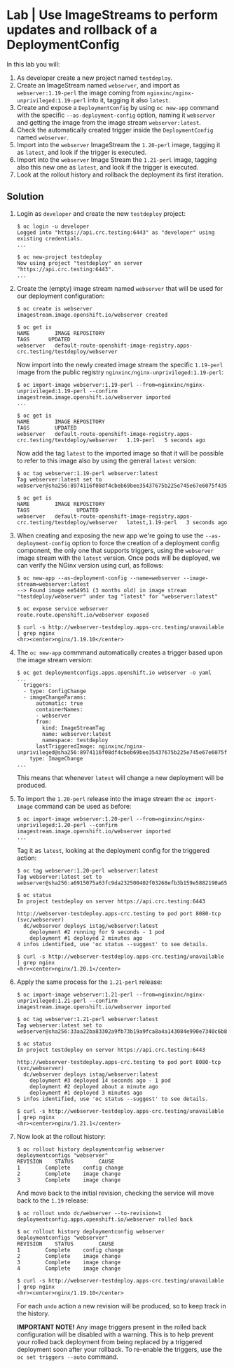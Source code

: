 # Lab | Use ImageStreams to perform updates and rollback of a DeploymentConfig

In this lab you will:

1. As developer create a new project named `testdeploy`.
2. Create an ImageStream named `webserver`, and import as `webserver:1.19-perl`
   the image coming from `nginxinc/nginx-unprivileged:1.19-perl` into it,
   tagging it also `latest`.
3. Create and expose a `DeploymentConfig` by using `oc new-app` command with the
   specific `--as-deployment-config` option, naming it `webserver` and getting
   the image from the image stream `webserver:latest`.
4. Check the automatically created trigger inside the `DeploymentConfig` named
   `webserver`.
5. Import into the `webserver` ImageStream the `1.20-perl` image, tagging it as
   `latest`, and look if the trigger is executed.
6. Import into the `webserver` Image Stream the `1.21-perl` image, tagging also
   this new one as `latest`, and look if the trigger is executed.
7. Look at the rollout history and rollback the deployment its first iteration.

## Solution

1. Login as `developer` and create the new `testdeploy` project:

   ```console
   $ oc login -u developer
   Logged into "https://api.crc.testing:6443" as "developer" using existing credentials.
   ...

   $ oc new-project testdeploy
   Now using project "testdeploy" on server "https://api.crc.testing:6443".
   ...
   ```

2. Create the (empty) image stream named `webserver` that will be used for our
   deployment configuration:

   ```console
   $ oc create is webserver
   imagestream.image.openshift.io/webserver created

   $ oc get is
   NAME        IMAGE REPOSITORY                                                               TAGS      UPDATED
   webserver   default-route-openshift-image-registry.apps-crc.testing/testdeploy/webserver
   ```

   Now import into the newly created image stream the specific `1.19-perl`
   image from the public registry `nginxinc/nginx-unprivileged:1.19-perl`:

   ```console
   $ oc import-image webserver:1.19-perl --from=nginxinc/nginx-unprivileged:1.19-perl --confirm
   imagestream.image.openshift.io/webserver imported
   ...

   $ oc get is
   NAME        IMAGE REPOSITORY                                                               TAGS        UPDATED
   webserver   default-route-openshift-image-registry.apps-crc.testing/testdeploy/webserver   1.19-perl   5 seconds ago
   ```

   Now add the tag `latest` to the imported image so that it will be possible to
   refer to this image also by using the general `latest` version:

   ```console
   $ oc tag webserver:1.19-perl webserver:latest
   Tag webserver:latest set to webserver@sha256:8974116f08df4cbeb69bee35437675b225e745e67e6075f43523d9f8230a1191.

   $ oc get is
   NAME        IMAGE REPOSITORY                                                               TAGS               UPDATED
   webserver   default-route-openshift-image-registry.apps-crc.testing/testdeploy/webserver   latest,1.19-perl   3 seconds ago
   ```

3. When creating and exposing the new app we're going to use the
   `--as-deployment-config` option to force the creation of a deployment config
   component, the only one that supports triggers, using the `webserver` image
   stream with the `latest` version.
   Once pods will be deployed, we can verify the NGinx version using curl, as
   follows:

   ```console
   $ oc new-app --as-deployment-config --name=webserver --image-stream=webserver:latest
   --> Found image ee54951 (3 months old) in image stream "testdeploy/webserver" under tag "latest" for "webserver:latest"

   $ oc expose service webserver
   route.route.openshift.io/webserver exposed

   $ curl -s http://webserver-testdeploy.apps-crc.testing/unavailable | grep nginx
   <hr><center>nginx/1.19.10</center>
   ```

4. The `oc new-app` commmand automatically creates a trigger based upon the image
   stream version:

   ```console
   $ oc get deploymentconfigs.apps.openshift.io webserver -o yaml
   ...
     triggers:
     - type: ConfigChange
     - imageChangeParams:
         automatic: true
         containerNames:
         - webserver
         from:
           kind: ImageStreamTag
           name: webserver:latest
           namespace: testdeploy
         lastTriggeredImage: nginxinc/nginx-unprivileged@sha256:8974116f08df4cbeb69bee35437675b225e745e67e6075f43523d9f8230a1191
       type: ImageChange
   ...
   ```

   This means that whenever `latest` will change a new deployment will be
   produced.

5. To import the `1.20-perl` release into the image stream the `oc import-image`
   command can be used as before:

   ```console
   $ oc import-image webserver:1.20-perl --from=nginxinc/nginx-unprivileged:1.20-perl --confirm
   imagestream.image.openshift.io/webserver imported
   ...
   ```

   Tag it as `latest`, looking at the deployment config for the triggered
   action:

   ```console
   $ oc tag webserver:1.20-perl webserver:latest
   Tag webserver:latest set to webserver@sha256:a6915075a63fc9da232500402f03268efb3b159e5882190a65090fe24510b3a3.

   $ oc status
   In project testdeploy on server https://api.crc.testing:6443

   http://webserver-testdeploy.apps-crc.testing to pod port 8080-tcp (svc/webserver)
     dc/webserver deploys istag/webserver:latest
       deployment #2 running for 9 seconds - 1 pod
       deployment #1 deployed 2 minutes ago
   4 infos identified, use 'oc status --suggest' to see details.

   $ curl -s http://webserver-testdeploy.apps-crc.testing/unavailable | grep nginx
   <hr><center>nginx/1.20.1</center>
   ```

6. Apply the same process for the `1.21-perl` release:

   ```console
   $ oc import-image webserver:1.21-perl --from=nginxinc/nginx-unprivileged:1.21-perl --confirm
   imagestream.image.openshift.io/webserver imported

   $ oc tag webserver:1.21-perl webserver:latest
   Tag webserver:latest set to webserver@sha256:33aa22ba83302a9fb73b19a9fca8a4a143084e990e7340c6b88b7318e6a72853.

   $ oc status
   In project testdeploy on server https://api.crc.testing:6443

   http://webserver-testdeploy.apps-crc.testing to pod port 8080-tcp (svc/webserver)
     dc/webserver deploys istag/webserver:latest
       deployment #3 deployed 14 seconds ago - 1 pod
       deployment #2 deployed about a minute ago
       deployment #1 deployed 3 minutes ago
   5 infos identified, use 'oc status --suggest' to see details.

   $ curl -s http://webserver-testdeploy.apps-crc.testing/unavailable | grep nginx
   <hr><center>nginx/1.21.1</center>
   ```

7. Now look at the rollout history:

   ```console
   $ oc rollout history deploymentconfig webserver
   deploymentconfigs "webserver"
   REVISION    STATUS        CAUSE
   1        Complete    config change
   2        Complete    image change
   3        Complete    image change
   ```

   And move back to the initial revision, checking the service will move back
   to the `1.19` release:

   ```console
   $ oc rollout undo dc/webserver --to-revision=1
   deploymentconfig.apps.openshift.io/webserver rolled back

   $ oc rollout history deploymentconfig webserver
   deploymentconfigs "webserver"
   REVISION    STATUS        CAUSE
   1        Complete    config change
   2        Complete    image change
   3        Complete    image change
   4        Complete    image change

   $ curl -s http://webserver-testdeploy.apps-crc.testing/unavailable | grep nginx
   <hr><center>nginx/1.19.10</center>
   ```

   For each `undo` action a new revision will be produced, so to keep track in
   the history.

   **IMPORTANT NOTE!** Any image triggers present in the rolled back
   configuration will be disabled with a warning. This is to help prevent
   your rolled back deployment from being replaced by a triggered deployment
   soon after your rollback.
   To re-enable the triggers, use the `oc set triggers --auto` command.
